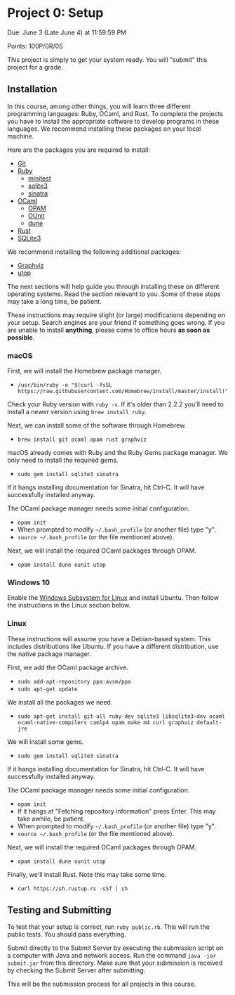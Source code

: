 # Project 0: Setup

Due: June 3 (Late June 4) at 11:59:59 PM

Points: 100P/0R/0S

This project is simply to get your system ready.
You will "submit" this project for a grade.

## Installation

In this course,
among other things,
you will learn three different programming languages:
Ruby, OCaml, and Rust.
To complete the projects
you have to install the appropriate software
to develop programs in these languages.
We recommend installing these packages on your local machine.

Here are the packages you are required to install:

* [Git](https://git-scm.com/)
* [Ruby](https://www.ruby-lang.org)
  - [minitest](https://rubygems.org/gems/minitest)
  - [sqlite3](https://rubygems.org/gems/sqlite3)
  - [sinatra](https://rubygems.org/gems/sinatra)
* [OCaml](http://ocaml.org)
  - [OPAM](https://opam.ocaml.org)
  - [OUnit](https://opam.ocaml.org/packages/ounit)
  - [dune](https://opam.ocaml.org/packages/dune)
* [Rust](https://www.rust-lang.org)
* [SQLite3](https://sqlite.org)

We recommend installing the following additional packages:

* [Graphviz](http://graphviz.org)
* [utop](https://opam.ocaml.org/packages/utop)

The next sections
will help guide you through installing these
on different operating systems.
Read the section relevant to you.
Some of these steps may take a long time,
be patient.

These instructions may require slight (or large) modifications
depending on your setup.
Search engines are your friend if something goes wrong.
If you are unable to install **anything**,
please come to office hours
**as soon as possible**.

### macOS

First, we will install the Homebrew package manager.

* `/usr/bin/ruby -e "$(curl -fsSL https://raw.githubusercontent.com/Homebrew/install/master/install)"`

Check your Ruby version with `ruby -v`.
If it's older than 2.2.2
you'll need to install a newer version
using `brew install ruby`.

Next, we can install some of the software through Homebrew.

* `brew install git ocaml opam rust graphviz`

macOS already comes with Ruby and the Ruby Gems package manager.
We only need to install the required gems.

* `sudo gem install sqlite3 sinatra`

If it hangs installing documentation for Sinatra,
hit Ctrl-C.
It will have successfully installed anyway.

The OCaml package manager needs some initial configuration.

* `opam init`
* When prompted to modify `~/.bash_profile` (or another file) type "y".
* `source ~/.bash_profile` (or the file mentioned above).

Next, we will install the required OCaml packages through OPAM.

* `opam install dune ounit utop`

### Windows 10

Enable the [Windows Subsystem for Linux](https://docs.microsoft.com/en-us/windows/wsl/install-win10)
and install Ubuntu.
Then follow the instructions in the Linux section below.

### Linux

These instructions will assume you have a Debian-based system.
This includes distributions like Ubuntu.
If you have a different distribution,
use the native package manager.

First, we add the OCaml package archive.

* `sudo add-apt-repository ppa:avsm/ppa`
* `sudo apt-get update`

We install all the packages we need.

* `sudo apt-get install git-all ruby-dev sqlite3 libsqlite3-dev ocaml ocaml-native-compilers camlp4 opam make m4 curl graphviz default-jre`

We will install some gems.

* `sudo gem install sqlite3 sinatra`

If it hangs installing documentation for Sinatra,
hit Ctrl-C.
It will have successfully installed anyway.

The OCaml package manager needs some initial configuration.

* `opam init`
* If it hangs at "Fetching repository information" press Enter. This may take awhile, be patient.
* When prompted to modify `~/.bash_profile` (or another file) type "y".
* `source ~/.bash_profile` (or the file mentioned above).

Next, we will install the required OCaml packages through OPAM.

* `opam install dune ounit utop`

Finally, we'll install Rust. Note this may take some time.

* `curl https://sh.rustup.rs -sSf | sh`

## Testing and Submitting

To test that your setup is correct,
run `ruby public.rb`.
This will run the public tests.
You should pass everything.

Submit directly to the Submit Server
by executing the submission script
on a computer with Java and network access.
Run the command
`java -jar submit.jar`
from this directory.
Make sure that your submission is received
by checking the Submit Server after submitting.

This will be the submission process
for all projects in this course.
